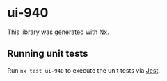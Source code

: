 # ui-940

This library was generated with [Nx](https://nx.dev).

## Running unit tests

Run `nx test ui-940` to execute the unit tests via [Jest](https://jestjs.io).
